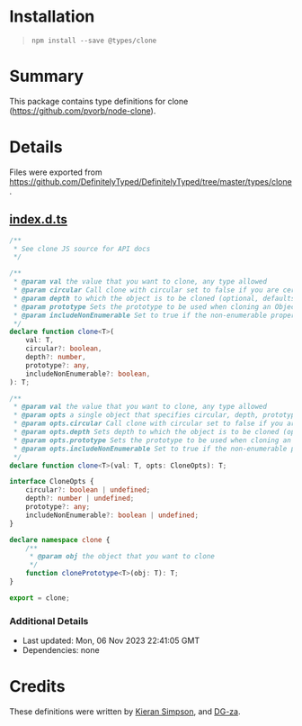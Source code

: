 # Installation
> `npm install --save @types/clone`

# Summary
This package contains type definitions for clone (https://github.com/pvorb/node-clone).

# Details
Files were exported from https://github.com/DefinitelyTyped/DefinitelyTyped/tree/master/types/clone.
## [index.d.ts](https://github.com/DefinitelyTyped/DefinitelyTyped/tree/master/types/clone/index.d.ts)
````ts
/**
 * See clone JS source for API docs
 */

/**
 * @param val the value that you want to clone, any type allowed
 * @param circular Call clone with circular set to false if you are certain that obj contains no circular references. This will give better performance if needed. There is no error if undefined or null is passed as obj.
 * @param depth to which the object is to be cloned (optional, defaults to infinity)
 * @param prototype Sets the prototype to be used when cloning an Object (optional, defaults to __proto__)
 * @param includeNonEnumerable Set to true if the non-enumerable properties should be cloned as well (optional, defaults to false)
 */
declare function clone<T>(
    val: T,
    circular?: boolean,
    depth?: number,
    prototype?: any,
    includeNonEnumerable?: boolean,
): T;

/**
 * @param val the value that you want to clone, any type allowed
 * @param opts a single object that specifies circular, depth, prototype and includeNonEnumerable.
 * @param opts.circular Call clone with circular set to false if you are certain that obj contains no circular references. This will give better performance if needed. There is no error if undefined or null is passed as obj.
 * @param opts.depth Sets depth to which the object is to be cloned (optional, defaults to infinity)
 * @param opts.prototype Sets the prototype to be used when cloning an Object (optional, defaults to __proto__)
 * @param opts.includeNonEnumerable Set to true if the non-enumerable properties should be cloned as well (optional, defaults to false)
 */
declare function clone<T>(val: T, opts: CloneOpts): T;

interface CloneOpts {
    circular?: boolean | undefined;
    depth?: number | undefined;
    prototype?: any;
    includeNonEnumerable?: boolean | undefined;
}

declare namespace clone {
    /**
     * @param obj the object that you want to clone
     */
    function clonePrototype<T>(obj: T): T;
}

export = clone;

````

### Additional Details
 * Last updated: Mon, 06 Nov 2023 22:41:05 GMT
 * Dependencies: none

# Credits
These definitions were written by [Kieran Simpson](https://github.com/kierans), and [DG-za](https://github.com/DG-za).
